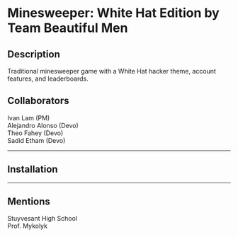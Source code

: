 # Minesweeper: White Hat Edition by Team Beautiful Men

## Description
Traditional minesweeper game with a White Hat hacker theme, account features, and leaderboards.

## Collaborators
Ivan Lam (PM) <br>
Alejandro Alonso (Devo) <br>
Theo Fahey (Devo) <br>
Sadid Etham (Devo)

---
## Installation

---
## Mentions
Stuyvesant High School <br>
Prof. Mykolyk <br>
